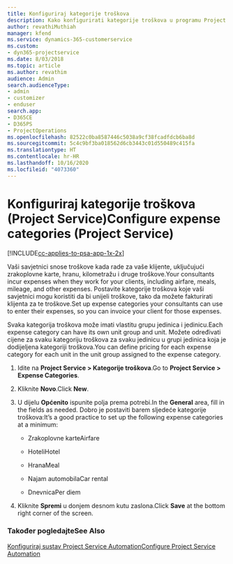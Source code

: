 ```yaml
---
title: Konfiguriraj kategorije troškova
description: Kako konfigurirati kategorije troškova u programu Project Service
author: revathiMuthiah
manager: kfend
ms.service: dynamics-365-customerservice
ms.custom:
- dyn365-projectservice
ms.date: 8/03/2018
ms.topic: article
ms.author: revathim
audience: Admin
search.audienceType:
- admin
- customizer
- enduser
search.app:
- D365CE
- D365PS
- ProjectOperations
ms.openlocfilehash: 82522c0ba8587446c5038a9cf38fcadfdcb6ba8d
ms.sourcegitcommit: 5c4c9bf3ba018562d6cb3443c01d550489c415fa
ms.translationtype: HT
ms.contentlocale: hr-HR
ms.lasthandoff: 10/16/2020
ms.locfileid: "4073360"
---
```

# <a name="configure-expense-categories-project-service"></a><span data-ttu-id="6e1df-103">Konfiguriraj kategorije troškova (Project Service)</span><span class="sxs-lookup"><span data-stu-id="6e1df-103">Configure expense categories (Project Service)</span></span>

[!INCLUDE[cc-applies-to-psa-app-1x-2x](../includes/cc-applies-to-psa-app-1x-2x.md)]

<span data-ttu-id="6e1df-104">Vaši savjetnici snose troškove kada rade za vaše klijente, uključujući zrakoplovne karte, hranu, kilometražu i druge troškove.</span><span class="sxs-lookup"><span data-stu-id="6e1df-104">Your consultants incur expenses when they work for your clients, including airfare, meals, mileage, and other expenses.</span></span> <span data-ttu-id="6e1df-105">Postavite kategorije troškova koje vaši savjetnici mogu koristiti da bi unijeli troškove, tako da možete fakturirati klijenta za te troškove.</span><span class="sxs-lookup"><span data-stu-id="6e1df-105">Set up expense categories your consultants can use to enter their expenses, so you can invoice your client for those expenses.</span></span>  
  
<span data-ttu-id="6e1df-106">Svaka kategorija troškova može imati vlastitu grupu jedinica i jedinicu.</span><span class="sxs-lookup"><span data-stu-id="6e1df-106">Each expense category can have its own unit group and unit.</span></span> <span data-ttu-id="6e1df-107">Možete određivati cijene za svaku kategoriju troškova za svaku jedinicu u grupi jedinica koja je dodijeljena kategoriji troškova.</span><span class="sxs-lookup"><span data-stu-id="6e1df-107">You can define pricing for each expense category for each unit in the unit group assigned to the expense category.</span></span>  
  
1.  <span data-ttu-id="6e1df-108">Idite na **Project Service > Kategorije troškova**.</span><span class="sxs-lookup"><span data-stu-id="6e1df-108">Go to **Project Service > Expense Categories**.</span></span>  
  
2.  <span data-ttu-id="6e1df-109">Kliknite **Novo**.</span><span class="sxs-lookup"><span data-stu-id="6e1df-109">Click **New**.</span></span>  
  
3.  <span data-ttu-id="6e1df-110">U dijelu **Općenito** ispunite polja prema potrebi.</span><span class="sxs-lookup"><span data-stu-id="6e1df-110">In the **General** area, fill in the fields as needed.</span></span> <span data-ttu-id="6e1df-111">Dobro je postaviti barem sljedeće kategorije troškova:</span><span class="sxs-lookup"><span data-stu-id="6e1df-111">It’s a good practice to set up the following expense categories at a minimum:</span></span>  
  
    -   <span data-ttu-id="6e1df-112">Zrakoplovne karte</span><span class="sxs-lookup"><span data-stu-id="6e1df-112">Airfare</span></span>  
  
    -   <span data-ttu-id="6e1df-113">Hoteli</span><span class="sxs-lookup"><span data-stu-id="6e1df-113">Hotel</span></span>  
  
    -   <span data-ttu-id="6e1df-114">Hrana</span><span class="sxs-lookup"><span data-stu-id="6e1df-114">Meal</span></span>  
  
    -   <span data-ttu-id="6e1df-115">Najam automobila</span><span class="sxs-lookup"><span data-stu-id="6e1df-115">Car rental</span></span>  
  
    -   <span data-ttu-id="6e1df-116">Dnevnica</span><span class="sxs-lookup"><span data-stu-id="6e1df-116">Per diem</span></span>  
  
4.  <span data-ttu-id="6e1df-117">Kliknite **Spremi** u donjem desnom kutu zaslona.</span><span class="sxs-lookup"><span data-stu-id="6e1df-117">Click **Save** at the bottom right corner of the screen.</span></span>  
  
### <a name="see-also"></a><span data-ttu-id="6e1df-118">Također pogledajte</span><span class="sxs-lookup"><span data-stu-id="6e1df-118">See Also</span></span>  
 [<span data-ttu-id="6e1df-119">Konfiguriraj sustav Project Service Automation</span><span class="sxs-lookup"><span data-stu-id="6e1df-119">Configure Project Service Automation</span></span>](../psa/configure.md)
